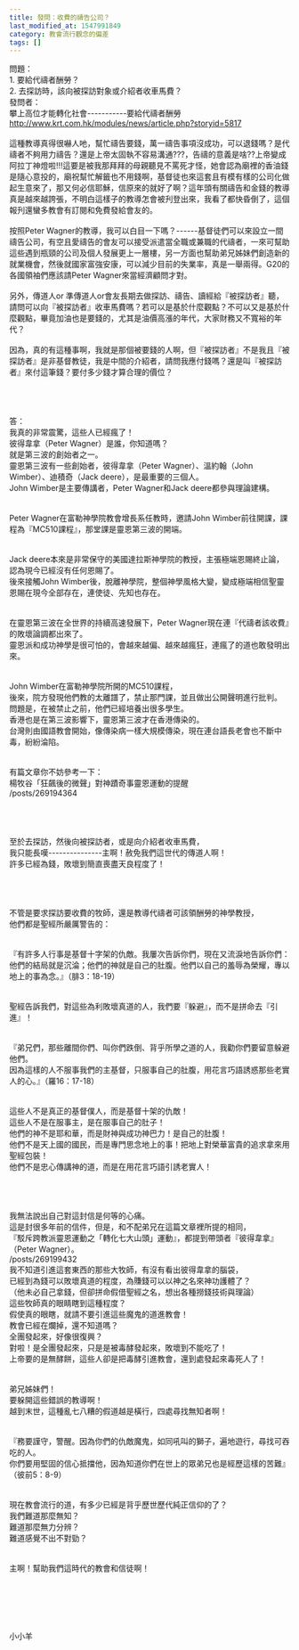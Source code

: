 ```yaml
---
title: 發問：收費的禱告公司？
last_modified_at: 1547991849
category: 教會流行觀念的偏差
tags: []
---
```


問題：<br>1.	要給代禱者酬勞？<br>2.	去探訪時，該向被探訪對象或介紹者收車馬費？<br><!--more-->發問者：<br>攀上高位才能轉化社會-----------要給代禱者酬勞<br>http://www.krt.com.hk/modules/news/article.php?storyid=5817<br><br>這種教導真得很嚇人吔，幫忙禱告要錢，萬一禱告事項沒成功，可以退錢嗎？是代禱者不夠用力禱告？還是上帝太固執不容易溝通???，告禱的意義是啥??上帝變成阿拉丁神燈啦!!!這要是被我那拜拜的母親聽見不罵死才怪，她會認為廟裡的香油錢是隨心意投的，廟祝幫忙解籤也不用錢啊，基督徒也來這套且有模有樣的公司化做起生意來了，那又何必信耶穌，信原來的就好了啊？這年頭有關禱告和金錢的教導真是越來越誇張，不明白這樣子的教導怎會被刋登出來，我看了都快昏倒了，這個報刋還蠻多教會有訂閱和免費發給會友的。<br><br>按照Peter Wagner的教導，我可以白目一下嗎？------基督徒們可以來設立一間禱告公司，有空且愛禱告的會友可以接受派遣當全職或兼職的代禱者，一來可幫助這些遇到瓶頸的公司及個人發展更上一層樓，另一方面也幫助弟兄姊妹們創造新的就業機會，然後就國家富強安康，可以減少目前的失業率，真是一舉兩得。G20的各國領袖們應該請Peter Wagner來當經濟顧問才對。<br><br>另外，傳道人or 準傳道人or會友長期去做探訪、禱告、讀經給『被探訪者』聽，請問可以向『被探訪者』收車馬費嗎？若可以是基於什麼觀點？不可以又是基於什麼觀點，畢竟加油也是要錢的，尤其是油價高漲的年代，大家財務又不寬裕的年代？<br><br>因為，真的有這種事啊，我就是那個被要錢的人啊，但『被探訪者』不是我且『被探訪者』是非基督教徒，我是中間的介紹者，請問我應付錢嗎？還是叫『被探訪者』來付這筆錢？要付多少錢才算合理的價位？<br><br><br><br><br>答：<br>我真的非常震驚，這些人已經瘋了！<br>彼得韋拿（Peter Wagner）是誰，你知道嗎？<br>就是第三波的創始者之一。<br>靈恩第三波有一些創始者，彼得韋拿（Peter Wagner）、溫約翰（John Wimber）、迪積奇（Jack deere），是最重要的三個人。<br>John Wimber是主要傳講者，Peter Wagner和Jack deere都參與理論建構。<br><br><br>Peter Wagner在富勒神學院教會增長系任教時，邀請John Wimber前往開課，課程為『MC510課程』，那堂課是靈恩第三波的開端。<br><br><br>Jack deere本來是非常保守的美國達拉斯神學院的教授，主張極端恩賜終止論，認為現今已經沒有任何恩賜了。<br>後來接觸John Wimber後，脫離神學院，整個神學風格大變，變成極端相信聖靈恩賜在現今全部存在，連使徒、先知也存在。<br><br><br>在靈恩第三波在全世界的持續高速發展下，Peter Wagner現在連『代禱者該收費』的敗壞論調都出來了。<br>靈恩派和成功神學是很可怕的，會越來越偏、越來越瘋狂，連瘋了的道也敢發明出來。<br><br><br>John Wimber在富勒神學院所開的MC510課程，<br>後來，院方發現他們教的太離譜了，禁止那門課，並且做出公開聲明進行批判。 <br>問題是，在被禁止之前，他們已經培養出很多學生。<br>香港也是在第三波影響下，靈恩第三波才在香港傳染的。<br>台灣則由國語教會開始，像傳染病一樣大規模傳染，現在連台語長老會也不斷中毒，紛紛淪陷。<br><br><br>有篇文章你不妨參考一下：<br>楊牧谷「狂飆後的微聲」對神蹟奇事靈恩運動的提醒 <br>/posts/269194364<br><br><br><br><br>至於去探訪，然後向被探訪者，或是向介紹者收車馬費，<br>我只能長嘆---------------主啊！赦免我們這世代的傳道人啊！<br>許多已經為錢，敗壞到簡直喪盡天良程度了！<br><br><br><br><br>不管是要求探訪要收費的牧師，還是教導代禱者可該領酬勞的神學教授，<br>他們都是聖經所嚴厲警告的：<br><br><br>『有許多人行事是基督十字架的仇敵。我屢次告訴你們，現在又流淚地告訴你們：<br>他們的結局就是沉淪；他們的神就是自己的肚腹。他們以自己的羞辱為榮耀，專以地上的事為念。』（腓3：18-19）<br><br><br>聖經告訴我們，對這些為利敗壞真道的人，我們要『躲避』，而不是拼命去『引進』！<br><br><br>『弟兄們，那些離間你們、叫你們跌倒、背乎所學之道的人，我勸你們要留意躲避他們。<br>因為這樣的人不服事我們的主基督，只服事自己的肚腹，用花言巧語誘惑那些老實人的心。』（羅16：17-18）<br><br><br>這些人不是真正的基督僕人，而是基督十架的仇敵！<br>這些人不是在服事主，是在服事自己的肚子！<br>他們的神不是耶和華，而是財神與成功神巴力！是自己的肚腹！<br>他們不是天上國的國民，而是專門思念地上的事！把地上對榮華富貴的追求拿來用聖經包裝！<br>他們不是忠心傳講神的道，而是在用花言巧語引誘老實人！<br><br><br><br><br>我無法說出自己對這封信是何等的心痛。<br>這是封很多年前的信件，但是，和不配弟兄在這篇文章裡所提的相同，<br>『駁斥跨教派靈恩運動之「轉化七大山頭」運動』，都提到帶頭者『彼得韋拿』（Peter Wagner）。<br>/posts/269199432<br>我不知道引進這套東西的那些大牧師，有沒有看出彼得韋拿的腦袋，<br>已經到為錢可以敗壞真道的程度，為賺錢可以以神之名來神功護體了？<br>（他未必自己拿錢，但卻拼命假借聖經之名，想出各種撈錢技術與理論）<br>這些牧師真的眼睛瞎到這種程度？<br>假使真的眼瞎，就請不要引進這些魔鬼的道進教會！<br>教會已經在爛掉，還不知道嗎？<br>全團發起來，好像很復興？<br>對啦！是全團發起來，只是是被毒酵發起來，敗壞到不能吃了！<br>上帝要的是無酵餅，這些人卻是把毒酵引進教會，還到處發起來毒死人了！<br><br><br>弟兄姊妹們！<br>要躲開這些錯誤的教導啊！<br>越到末世，這種亂七八糟的假道越是橫行，四處尋找無知者啊！<br><br><br>『務要謹守，警醒。因為你們的仇敵魔鬼，如同吼叫的獅子，遍地遊行，尋找可吞吃的人。<br>你們要用堅固的信心抵擋他，因為知道你們在世上的眾弟兄也是經歷這樣的苦難』（彼前5：8-9）<br><br><br>現在教會流行的道，有多少已經是背乎歷世歷代純正信仰的了？<br>我們難道那麼無知？<br>難道那麼無力分辨？<br>難道感覺不出不對勁？<br><br><br>主啊！幫助我們這時代的教會和信徒啊！<br><br><br><br><br><br><br>小小羊<br><br><br><br>
